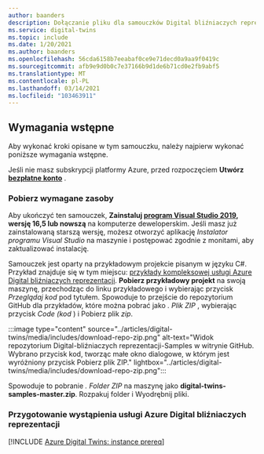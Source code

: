 ```yaml
---
author: baanders
description: Dołączanie pliku dla samouczków Digital bliźniaczych reprezentacji systemu Azure — wymagania wstępne dla przykładowego projektu
ms.service: digital-twins
ms.topic: include
ms.date: 1/20/2021
ms.author: baanders
ms.openlocfilehash: 56cda6158b7eeabaf0ce9e71decd0a9aa9f0419c
ms.sourcegitcommit: afb9e9d0b0c7e37166b9d1de6b71cd0e2fb9abf5
ms.translationtype: MT
ms.contentlocale: pl-PL
ms.lasthandoff: 03/14/2021
ms.locfileid: "103463911"
---
```

## <a name="prerequisites"></a>Wymagania wstępne

Aby wykonać kroki opisane w tym samouczku, należy najpierw wykonać poniższe wymagania wstępne. 

Jeśli nie masz subskrypcji platformy Azure, przed rozpoczęciem **Utwórz [bezpłatne konto](https://azure.microsoft.com/free/?WT.mc_id=A261C142F)** .

### <a name="get-required-resources"></a>Pobierz wymagane zasoby

Aby ukończyć ten samouczek, **Zainstaluj [program Visual Studio 2019](https://visualstudio.microsoft.com/downloads/), wersję 16,5 lub nowszą** na komputerze deweloperskim. Jeśli masz już zainstalowaną starszą wersję, możesz otworzyć aplikację *Instalator programu Visual Studio* na maszynie i postępować zgodnie z monitami, aby zaktualizować instalację.

Samouczek jest oparty na przykładowym projekcie pisanym w języku C#. Przykład znajduje się w tym miejscu: [przykłady kompleksowej usługi Azure Digital bliźniaczych reprezentacji](/samples/azure-samples/digital-twins-samples/digital-twins-samples). **Pobierz przykładowy projekt** na swoją maszynę, przechodząc do linku przykładowego i wybierając przycisk *Przeglądaj kod* pod tytułem. Spowoduje to przejście do repozytorium GitHub dla przykładów, które można pobrać jako *. Plik ZIP* , wybierając przycisk *Code (kod* ) i Pobierz plik *zip*.

:::image type="content" source="../articles/digital-twins/media/includes/download-repo-zip.png" alt-text="Widok repozytorium Digital-bliźniaczych reprezentacji-Samples w witrynie GitHub. Wybrano przycisk kod, tworząc małe okno dialogowe, w którym jest wyróżniony przycisk Pobierz plik ZIP." lightbox="../articles/digital-twins/media/includes/download-repo-zip.png":::

Spowoduje to pobranie *. Folder ZIP* na maszynę jako **digital-twins-samples-master.zip**. Rozpakuj folder i Wyodrębnij pliki.

### <a name="prepare-an-azure-digital-twins-instance"></a>Przygotowanie wystąpienia usługi Azure Digital bliźniaczych reprezentacji

[!INCLUDE [Azure Digital Twins: instance prereq](digital-twins-prereq-instance.md)]
